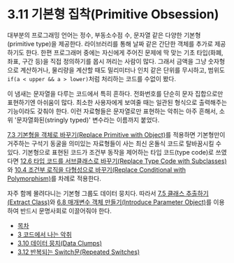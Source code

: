 # 3.11 기본형 집착(Primitive Obsession)
대부분의 프로그래밍 언어는 정수, 부동소수점 수, 문자열 같은 다양한 기본형(primitive type)을 제공한다. 라이브러리를 통해 날짜 같은 간단한 객체를 추가로 제공하기도 한다. 한편 프로그래머 중에는 자신에게 주어진 문제에 딱 맞는 기초 타입(화폐, 좌표, 구간 등)을 직접 정의하기를 몹시 꺼리는 사람이 많다. 그래서 금액을 그냥 숫자형으로 계산하거나, 물리량을 계산할 때도 밀리미터나 인치 같은 단위를 무시하고, 범위도 `if(a < upper && a > lower)`처럼 처리하는 코드를 수없이 봤다.

이 냄새는 문자열을 다루는 코드에서 특히 흔하다. 전화번호를 단순히 문자 집합으로만 표현하기엔 아쉬움이 많다. 최소한 사용자에게 보여줄 때는 일관된 형식으로 출력해주는 기능이라도 갖춰야 한다. 이런 자료형들은 문자열로만 표현하는 악취는 아주 흔해서, 소위 '문자열화된(stringly typed)' 변수라는 이름까지 붙었다.

[7.3 기본형을 객체로 바꾸기(Replace Primitive with Object)](https://github.com/wonder13662/refactoring-v2/blob/writing/chapter07/7-3.md)를 적용하면 기본형만이 거주하는 구석기 동굴을 의미있는 자료형들이 사는 최신 온돌식 코드로 탈바꿈시킬 수 있다. 기본형으로 표현된 코드가 조건부 동작을 제어하는 타입 코드(type code)로 쓰였다면 [12.6 타입 코드를 서브클래스로 바꾸기(Replace Type Code with Subclasses)](https://github.com/wonder13662/refactoring-v2/blob/writing/chapter12/12-6.md)와 [10.4 조건부 로직을 다형성으로 바꾸기(Replace Conditional with Polymorphism)](https://github.com/wonder13662/refactoring-v2/blob/writing/chapter10/10-4.md)를 차례로 적용한다.

자주 함께 몰려다니는 기본형 그룹도 데이터 뭉치다. 따라서 [7.5 클래스 추출하기(Extract Class)](https://github.com/wonder13662/refactoring-v2/blob/writing/chapter07/7-5.md)와 [6.8 매개변수 객체 만들기(Introduce Parameter Object)](https://github.com/wonder13662/refactoring-v2/blob/writing/chapter06/6-8.md)를 이용하여 반드시 문명사회로 이끌어줘야 한다.

- [목차](https://github.com/wonder13662/refactoring-v2/blob/writing)
- [3 코드에서 나는 악취](https://github.com/wonder13662/refactoring-v2/blob/writing/chapter03)
- [3.10 데이터 뭉치(Data Clumps)](https://github.com/wonder13662/refactoring-v2/blob/writing/chapter03/3-10.md)
- [3.12 반복되는 Switch문(Repeated Switches)](https://github.com/wonder13662/refactoring-v2/blob/writing/chapter03/3-12.md)
